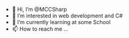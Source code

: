 - 👋 Hi, I’m @MCCSharp
- 👀 I’m interested in web development and C#
- 🌱 I’m currently learning at some School
- 📫 How to reach me ...

<!---
MCCSharp/MCCSharp is a ✨ special ✨ repository because its `README.md` (this file) appears on your GitHub profile.
You can click the Preview link to take a look at your changes.
--->
